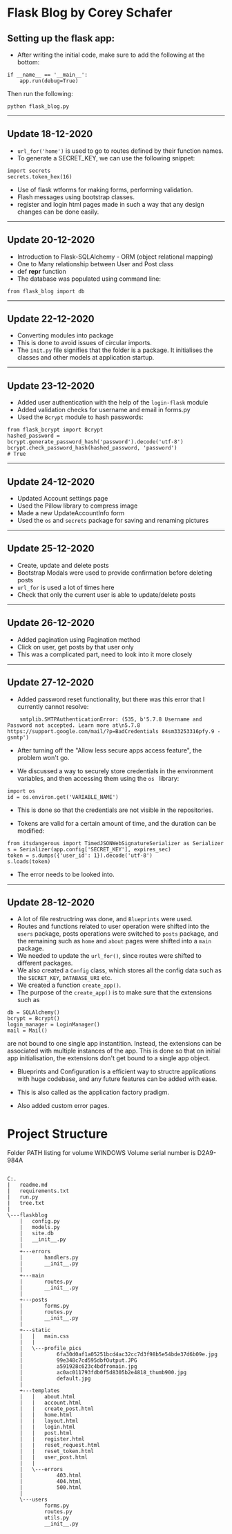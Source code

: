 # Flask Blog by Corey Schafer

## Setting up the flask app:

* After writing the initial code, make sure to add the following at the bottom:
```
if __name__ == '__main__':
	app.run(debug=True)
```

Then run the following:
```
python flask_blog.py
```
---

## Update 18-12-2020

* `url_for('home')` is used to go to routes defined by their function names.
* To generate a SECRET_KEY, we can use the following snippet:
```
import secrets
secrets.token_hex(16)
```
* Use of flask wtforms for making forms, performing validation.
* Flash messages using bootstrap classes.
* register and login html pages made in such a way that any design changes can be done easily.

---

## Update 20-12-2020

* Introduction to Flask-SQLAlchemy - ORM (object relational mapping)
* One to Many relationship between User and Post class
* def __repr__ function
* The database was populated using command line:
```
from flask_blog import db
```

---

## Update 22-12-2020

* Converting modules into package
* This is done to avoid issues of circular imports.
* The `init.py` file signifies that the folder is a package. It initialises the classes and other models at application startup.

---

## Update 23-12-2020

* Added user authentication with the help of the `login-flask` module
* Added validation checks for username and email in forms.py
* Used the `Bcrypt` module to hash passwords:
```
from flask_bcrypt import Bcrypt
hashed_password = bcrypt.generate_password_hash('password').decode('utf-8')
bcrypt.check_password_hash(hashed_password, 'password')
# True
```

---

## Update 24-12-2020

* Updated Account settings page
* Used the Pillow library  to compress image
* Made a new UpdateAccountInfo form
* Used the `os` and `secrets` package for saving and renaming pictures


---


## Update 25-12-2020

* Create, update and delete posts
* Bootstrap Modals were used to provide confirmation before deleting posts
* `url_for` is used a lot of times here
* Check that only the current user is able to update/delete posts


---


## Update 26-12-2020

* Added pagination using Pagination method
* Click on user, get posts by that user only
* This was a complicated part, need to look into it more closely


--- 


## Update 27-12-2020

* Added password reset functionality, but there was this error that I currently cannot resolve:
```
    smtplib.SMTPAuthenticationError: (535, b'5.7.8 Username and Password not accepted. Learn more at\n5.7.8  https://support.google.com/mail/?p=BadCredentials 84sm33253316pfy.9 - gsmtp')
```

* After turning off the "Allow less secure apps access feature", the problem won't go.

* We discussed a way to securely store credentials in the environment variables, and then accessing them using the `os ` library:
```
import os
id = os.environ.get('VARIABLE_NAME')
```

* This is done so that the credentials are not visible in the repositories.

* Tokens are valid for a certain amount of time, and the duration can be modified:
```
from itsdangerous import TimedJSONWebSignatureSerializer as Serializer
s = Serializer(app.config['SECRET_KEY'], expires_sec)
token = s.dumps({'user_id': 1}).decode('utf-8')
s.loads(token)
```

* The error needs to be looked into.


---


## Update 28-12-2020

* A lot of file restructring was done, and `Blueprints` were used.
* Routes and functions related to user operation were shifted into the `users` package, posts operations were switched to `posts` package, and the remaining such as `home` and `about` pages were shifted into a `main` package.
* We needed to update the `url_for()`, since routes were shifted to different packages.
* We also created a `Config` class, which stores all the config data such as the `SECRET_KEY`, `DATABASE_URI` etc.
* We created a function `create_app()`.
* The purpose of the `create_app()` is to make sure that the extensions such as 
```
db = SQLAlchemy()
bcrypt = Bcrypt()
login_manager = LoginManager()
mail = Mail()
```
are not bound to one single app instantition. Instead, the extensions can be associated with multiple instances of the app. This is done so that on initial app initialisation, the extensions don't get bound to a single app object.
* Blueprints and Configuration is a efficient way to structre applications with huge codebase, and any future features can be added with ease.
* This is also called as the application factory pradigm.

* Also added custom error pages.


# Project Structure

Folder PATH listing for volume WINDOWS
Volume serial number is D2A9-984A

```

C:.
|   readme.md
|   requirements.txt
|   run.py
|   tree.txt
|   
\---flaskblog
    |   config.py
    |   models.py
    |   site.db
    |   __init__.py
    |   
    +---errors
    |       handlers.py
    |       __init__.py
    |       
    +---main
    |       routes.py
    |       __init__.py
    |       
    +---posts
    |       forms.py
    |       routes.py
    |       __init__.py
    |       
    +---static
    |   |   main.css
    |   |   
    |   \---profile_pics
    |           6fa30d0af1a05251bcd4ac32cc7d3f98b5e54bde37d6b09e.jpg
    |           99e348c7cd595dbfOutput.JPG
    |           a591928c623c4bdfromain.jpg
    |           ac0ac011793fdb0f5d8305b2e4818_thumb900.jpg
    |           default.jpg
    |           
    +---templates
    |   |   about.html
    |   |   account.html
    |   |   create_post.html
    |   |   home.html
    |   |   layout.html
    |   |   login.html
    |   |   post.html
    |   |   register.html
    |   |   reset_request.html
    |   |   reset_token.html
    |   |   user_post.html
    |   |   
    |   \---errors
    |           403.html
    |           404.html
    |           500.html
    |           
    \---users
            forms.py
            routes.py
            utils.py
            __init__.py

```